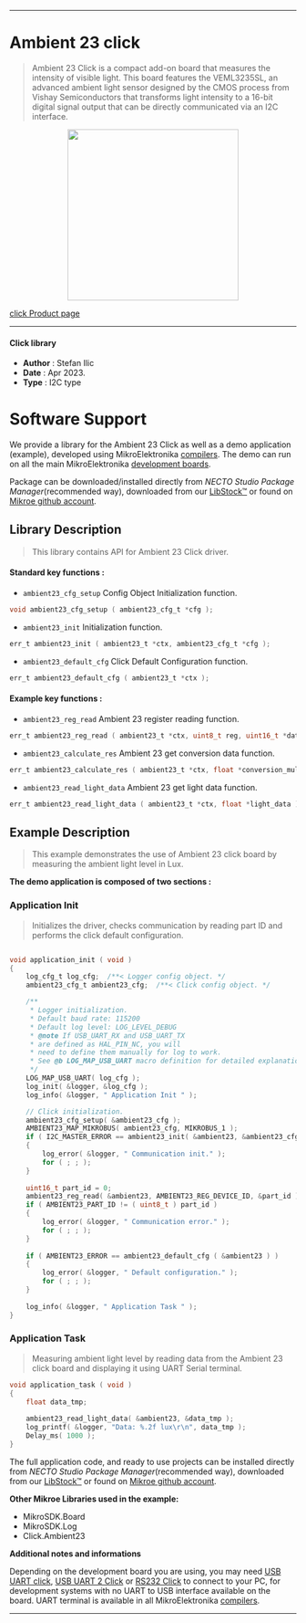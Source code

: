 
---
# Ambient 23 click

> Ambient 23 Click is a compact add-on board that measures the intensity of visible light. This board features the VEML3235SL, an advanced ambient light sensor designed by the CMOS process from Vishay Semiconductors that transforms light intensity to a 16-bit digital signal output that can be directly communicated via an I2C interface. 

<p align="center">
  <img src="https://download.mikroe.com/images/click_for_ide/ambient23_click.png" height=300px>
</p>

[click Product page](https://www.mikroe.com/ambient-23-click)

---


#### Click library

- **Author**        : Stefan Ilic
- **Date**          : Apr 2023.
- **Type**          : I2C type


# Software Support

We provide a library for the Ambient 23 Click
as well as a demo application (example), developed using MikroElektronika
[compilers](https://www.mikroe.com/necto-studio).
The demo can run on all the main MikroElektronika [development boards](https://www.mikroe.com/development-boards).

Package can be downloaded/installed directly from *NECTO Studio Package Manager*(recommended way), downloaded from our [LibStock&trade;](https://libstock.mikroe.com) or found on [Mikroe github account](https://github.com/MikroElektronika/mikrosdk_click_v2/tree/master/clicks).

## Library Description

> This library contains API for Ambient 23 Click driver.

#### Standard key functions :

- `ambient23_cfg_setup` Config Object Initialization function.
```c
void ambient23_cfg_setup ( ambient23_cfg_t *cfg );
```

- `ambient23_init` Initialization function.
```c
err_t ambient23_init ( ambient23_t *ctx, ambient23_cfg_t *cfg );
```

- `ambient23_default_cfg` Click Default Configuration function.
```c
err_t ambient23_default_cfg ( ambient23_t *ctx );
```

#### Example key functions :

- `ambient23_reg_read` Ambient 23 register reading function.
```c
err_t ambient23_reg_read ( ambient23_t *ctx, uint8_t reg, uint16_t *data_out );
```

- `ambient23_calculate_res` Ambient 23 get conversion data function.
```c
err_t ambient23_calculate_res ( ambient23_t *ctx, float *conversion_mul );
```

- `ambient23_read_light_data` Ambient 23 get light data function.
```c
err_t ambient23_read_light_data ( ambient23_t *ctx, float *light_data );
```

## Example Description

> This example demonstrates the use of Ambient 23 click board by measuring 
  the ambient light level in Lux.

**The demo application is composed of two sections :**

### Application Init

> Initializes the driver, checks communication by reading part ID
  and performs the click default configuration.

```c

void application_init ( void ) 
{
    log_cfg_t log_cfg;  /**< Logger config object. */
    ambient23_cfg_t ambient23_cfg;  /**< Click config object. */

    /** 
     * Logger initialization.
     * Default baud rate: 115200
     * Default log level: LOG_LEVEL_DEBUG
     * @note If USB_UART_RX and USB_UART_TX 
     * are defined as HAL_PIN_NC, you will 
     * need to define them manually for log to work. 
     * See @b LOG_MAP_USB_UART macro definition for detailed explanation.
     */
    LOG_MAP_USB_UART( log_cfg );
    log_init( &logger, &log_cfg );
    log_info( &logger, " Application Init " );

    // Click initialization.
    ambient23_cfg_setup( &ambient23_cfg );
    AMBIENT23_MAP_MIKROBUS( ambient23_cfg, MIKROBUS_1 );
    if ( I2C_MASTER_ERROR == ambient23_init( &ambient23, &ambient23_cfg ) ) 
    {
        log_error( &logger, " Communication init." );
        for ( ; ; );
    }
    
    uint16_t part_id = 0;
    ambient23_reg_read( &ambient23, AMBIENT23_REG_DEVICE_ID, &part_id );
    if ( AMBIENT23_PART_ID != ( uint8_t ) part_id )
    {
        log_error( &logger, " Communication error." );
        for ( ; ; );
    }
    
    if ( AMBIENT23_ERROR == ambient23_default_cfg ( &ambient23 ) )
    {
        log_error( &logger, " Default configuration." );
        for ( ; ; );
    }
    
    log_info( &logger, " Application Task " );
}

```

### Application Task

> Measuring ambient light level by reading data from the Ambient 23 click board
  and displaying it using UART Serial terminal.

```c
void application_task ( void ) 
{
    float data_tmp;
    
    ambient23_read_light_data( &ambient23, &data_tmp );
    log_printf( &logger, "Data: %.2f lux\r\n", data_tmp );
    Delay_ms( 1000 );
}
```

The full application code, and ready to use projects can be installed directly from *NECTO Studio Package Manager*(recommended way), downloaded from our [LibStock&trade;](https://libstock.mikroe.com) or found on [Mikroe github account](https://github.com/MikroElektronika/mikrosdk_click_v2/tree/master/clicks).

**Other Mikroe Libraries used in the example:**

- MikroSDK.Board
- MikroSDK.Log
- Click.Ambient23

**Additional notes and informations**

Depending on the development board you are using, you may need
[USB UART click](https://www.mikroe.com/usb-uart-click),
[USB UART 2 Click](https://www.mikroe.com/usb-uart-2-click) or
[RS232 Click](https://www.mikroe.com/rs232-click) to connect to your PC, for
development systems with no UART to USB interface available on the board. UART
terminal is available in all MikroElektronika
[compilers](https://shop.mikroe.com/compilers).

---
